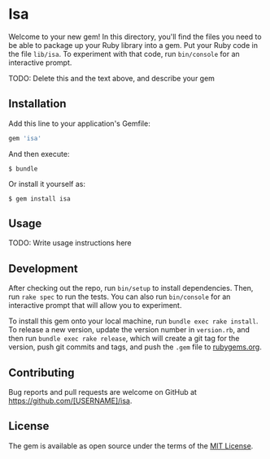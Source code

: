 # Isa

Welcome to your new gem! In this directory, you'll find the files you need to be able to package up your Ruby library into a gem. Put your Ruby code in the file `lib/isa`. To experiment with that code, run `bin/console` for an interactive prompt.

TODO: Delete this and the text above, and describe your gem

## Installation

Add this line to your application's Gemfile:

```ruby
gem 'isa'
```

And then execute:

    $ bundle

Or install it yourself as:

    $ gem install isa

## Usage

TODO: Write usage instructions here

## Development

After checking out the repo, run `bin/setup` to install dependencies. Then, run `rake spec` to run the tests. You can also run `bin/console` for an interactive prompt that will allow you to experiment.

To install this gem onto your local machine, run `bundle exec rake install`. To release a new version, update the version number in `version.rb`, and then run `bundle exec rake release`, which will create a git tag for the version, push git commits and tags, and push the `.gem` file to [rubygems.org](https://rubygems.org).

## Contributing

Bug reports and pull requests are welcome on GitHub at https://github.com/[USERNAME]/isa.


## License

The gem is available as open source under the terms of the [MIT License](http://opensource.org/licenses/MIT).


